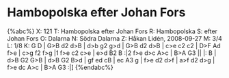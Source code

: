 # Hambopolska efter Johan Fors

{%abc%}
X: 121
T: Hambopolska efter Johan Fors
R: Hambopolska
S: efter Johan Fors
O: Dalarna
N: Södra Dalarna
Z: Håkan Lidén, 2008-09-27
M: 3/4
L: 1/8
K: G
D | G>B d2 d>B | d>b g2 g>d | G>B d2 d>B | c>e c2 c2 | D>F Ad f>e |
c>g f2 f>g |1 f>e c2 c>e | e>d B2 B :|2 f>e d>c A>c | B>A G3 ||
|: B | d>B G2 G>B | d>B G2 B>d | gf ed cB | ec A3 g |
f>e d2 d>f | a>f d2 d>g | f>e dc A>c | B>A G3 :|]
{%endabc%}

